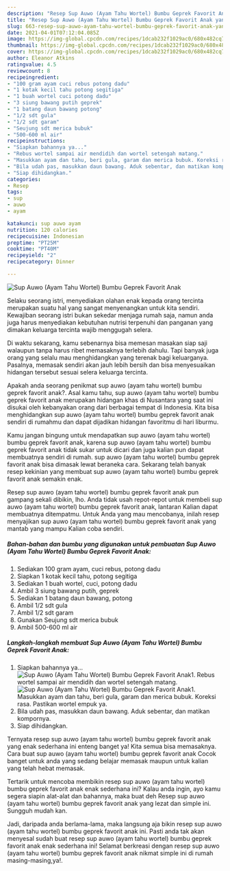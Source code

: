 ```yaml
---
description: "Resep Sup Auwo (Ayam Tahu Wortel) Bumbu Geprek Favorit Anak yang lezat dan Mudah Dibuat"
title: "Resep Sup Auwo (Ayam Tahu Wortel) Bumbu Geprek Favorit Anak yang lezat dan Mudah Dibuat"
slug: 663-resep-sup-auwo-ayam-tahu-wortel-bumbu-geprek-favorit-anak-yang-lezat-dan-mudah-dibuat
date: 2021-04-01T07:12:04.085Z
image: https://img-global.cpcdn.com/recipes/1dcab232f1029ac0/680x482cq70/sup-auwo-ayam-tahu-wortel-bumbu-geprek-favorit-anak-foto-resep-utama.jpg
thumbnail: https://img-global.cpcdn.com/recipes/1dcab232f1029ac0/680x482cq70/sup-auwo-ayam-tahu-wortel-bumbu-geprek-favorit-anak-foto-resep-utama.jpg
cover: https://img-global.cpcdn.com/recipes/1dcab232f1029ac0/680x482cq70/sup-auwo-ayam-tahu-wortel-bumbu-geprek-favorit-anak-foto-resep-utama.jpg
author: Eleanor Atkins
ratingvalue: 4.5
reviewcount: 8
recipeingredient:
- "100 gram ayam cuci rebus potong dadu"
- "1 kotak kecil tahu potong segitiga"
- "1 buah wortel cuci potong dadu"
- "3 siung bawang putih geprek"
- "1 batang daun bawang potong"
- "1/2 sdt gula"
- "1/2 sdt garam"
- "Seujung sdt merica bubuk"
- "500-600 ml air"
recipeinstructions:
- "Siapkan bahannya ya..."
- "Rebus wortel sampai air mendidih dan wortel setengah matang."
- "Masukkan ayam dan tahu, beri gula, garam dan merica bubuk. Koreksi rasa. Pastikan wortel empuk ya."
- "Bila udah pas, masukkan daun bawang. Aduk sebentar, dan matikan kompornya."
- "Siap dihidangkan."
categories:
- Resep
tags:
- sup
- auwo
- ayam

katakunci: sup auwo ayam 
nutrition: 120 calories
recipecuisine: Indonesian
preptime: "PT25M"
cooktime: "PT40M"
recipeyield: "2"
recipecategory: Dinner

---
```



![Sup Auwo (Ayam Tahu Wortel) Bumbu Geprek Favorit Anak](https://img-global.cpcdn.com/recipes/1dcab232f1029ac0/680x482cq70/sup-auwo-ayam-tahu-wortel-bumbu-geprek-favorit-anak-foto-resep-utama.jpg)

Selaku seorang istri, menyediakan olahan enak kepada orang tercinta merupakan suatu hal yang sangat menyenangkan untuk kita sendiri. Kewajiban seorang istri bukan sekedar menjaga rumah saja, namun anda juga harus menyediakan kebutuhan nutrisi terpenuhi dan panganan yang dimakan keluarga tercinta wajib menggugah selera.

Di waktu  sekarang, kamu sebenarnya bisa memesan masakan siap saji walaupun tanpa harus ribet memasaknya terlebih dahulu. Tapi banyak juga orang yang selalu mau menghidangkan yang terenak bagi keluarganya. Pasalnya, memasak sendiri akan jauh lebih bersih dan bisa menyesuaikan hidangan tersebut sesuai selera keluarga tercinta. 



Apakah anda seorang penikmat sup auwo (ayam tahu wortel) bumbu geprek favorit anak?. Asal kamu tahu, sup auwo (ayam tahu wortel) bumbu geprek favorit anak merupakan hidangan khas di Nusantara yang saat ini disukai oleh kebanyakan orang dari berbagai tempat di Indonesia. Kita bisa menghidangkan sup auwo (ayam tahu wortel) bumbu geprek favorit anak sendiri di rumahmu dan dapat dijadikan hidangan favoritmu di hari liburmu.

Kamu jangan bingung untuk mendapatkan sup auwo (ayam tahu wortel) bumbu geprek favorit anak, karena sup auwo (ayam tahu wortel) bumbu geprek favorit anak tidak sukar untuk dicari dan juga kalian pun dapat membuatnya sendiri di rumah. sup auwo (ayam tahu wortel) bumbu geprek favorit anak bisa dimasak lewat beraneka cara. Sekarang telah banyak resep kekinian yang membuat sup auwo (ayam tahu wortel) bumbu geprek favorit anak semakin enak.

Resep sup auwo (ayam tahu wortel) bumbu geprek favorit anak pun gampang sekali dibikin, lho. Anda tidak usah repot-repot untuk membeli sup auwo (ayam tahu wortel) bumbu geprek favorit anak, lantaran Kalian dapat membuatnya ditempatmu. Untuk Anda yang mau mencobanya, inilah resep menyajikan sup auwo (ayam tahu wortel) bumbu geprek favorit anak yang mantab yang mampu Kalian coba sendiri.

<!--inarticleads1-->

##### Bahan-bahan dan bumbu yang digunakan untuk pembuatan Sup Auwo (Ayam Tahu Wortel) Bumbu Geprek Favorit Anak:

1. Sediakan 100 gram ayam, cuci rebus, potong dadu
1. Siapkan 1 kotak kecil tahu, potong segitiga
1. Sediakan 1 buah wortel, cuci, potong dadu
1. Ambil 3 siung bawang putih, geprek
1. Sediakan 1 batang daun bawang, potong
1. Ambil 1/2 sdt gula
1. Ambil 1/2 sdt garam
1. Gunakan Seujung sdt merica bubuk
1. Ambil 500-600 ml air




<!--inarticleads2-->

##### Langkah-langkah membuat Sup Auwo (Ayam Tahu Wortel) Bumbu Geprek Favorit Anak:

1. Siapkan bahannya ya...
<img src="https://img-global.cpcdn.com/steps/2739ea9e858b5d59/160x128cq70/sup-auwo-ayam-tahu-wortel-bumbu-geprek-favorit-anak-langkah-memasak-1-foto.jpg" alt="Sup Auwo (Ayam Tahu Wortel) Bumbu Geprek Favorit Anak">1. Rebus wortel sampai air mendidih dan wortel setengah matang.
<img src="https://img-global.cpcdn.com/steps/e1f1959eb1a22d61/160x128cq70/sup-auwo-ayam-tahu-wortel-bumbu-geprek-favorit-anak-langkah-memasak-2-foto.jpg" alt="Sup Auwo (Ayam Tahu Wortel) Bumbu Geprek Favorit Anak">1. Masukkan ayam dan tahu, beri gula, garam dan merica bubuk. Koreksi rasa. Pastikan wortel empuk ya.
1. Bila udah pas, masukkan daun bawang. Aduk sebentar, dan matikan kompornya.
1. Siap dihidangkan.




Ternyata resep sup auwo (ayam tahu wortel) bumbu geprek favorit anak yang enak sederhana ini enteng banget ya! Kita semua bisa memasaknya. Cara buat sup auwo (ayam tahu wortel) bumbu geprek favorit anak Cocok banget untuk anda yang sedang belajar memasak maupun untuk kalian yang telah hebat memasak.

Tertarik untuk mencoba membikin resep sup auwo (ayam tahu wortel) bumbu geprek favorit anak enak sederhana ini? Kalau anda ingin, ayo kamu segera siapin alat-alat dan bahannya, maka buat deh Resep sup auwo (ayam tahu wortel) bumbu geprek favorit anak yang lezat dan simple ini. Sungguh mudah kan. 

Jadi, daripada anda berlama-lama, maka langsung aja bikin resep sup auwo (ayam tahu wortel) bumbu geprek favorit anak ini. Pasti anda tak akan menyesal sudah buat resep sup auwo (ayam tahu wortel) bumbu geprek favorit anak enak sederhana ini! Selamat berkreasi dengan resep sup auwo (ayam tahu wortel) bumbu geprek favorit anak nikmat simple ini di rumah masing-masing,ya!.

